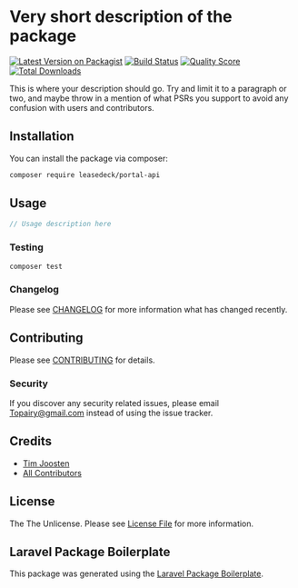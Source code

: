 # Very short description of the package

[![Latest Version on Packagist](https://img.shields.io/packagist/v/leasedeck/api-portal-api.svg?style=flat-square)](https://packagist.org/packages/leasedeck/api-portal-api)
[![Build Status](https://img.shields.io/travis/leasedeck/api-portal-api/master.svg?style=flat-square)](https://travis-ci.org/leasedeck/api-portal-api)
[![Quality Score](https://img.shields.io/scrutinizer/g/leasedeck/api-portal-api.svg?style=flat-square)](https://scrutinizer-ci.com/g/leasedeck/api-portal-api)
[![Total Downloads](https://img.shields.io/packagist/dt/leasedeck/api-portal-api.svg?style=flat-square)](https://packagist.org/packages/leasedeck/api-portal-api)

This is where your description should go. Try and limit it to a paragraph or two, and maybe throw in a mention of what PSRs you support to avoid any confusion with users and contributors.

## Installation

You can install the package via composer:

```bash
composer require leasedeck/portal-api
```

## Usage

``` php
// Usage description here
```

### Testing

``` bash
composer test
```

### Changelog

Please see [CHANGELOG](CHANGELOG.md) for more information what has changed recently.

## Contributing

Please see [CONTRIBUTING](CONTRIBUTING.md) for details.

### Security

If you discover any security related issues, please email Topairy@gmail.com instead of using the issue tracker.

## Credits

- [Tim Joosten](https://github.com/leasedeck)
- [All Contributors](../../contributors)

## License

The The Unlicense. Please see [License File](LICENSE.md) for more information.

## Laravel Package Boilerplate

This package was generated using the [Laravel Package Boilerplate](https://laravelpackageboilerplate.com).
